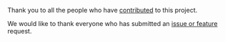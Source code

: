 Thank you to all the people who have [contributed](https://github.com/go-spatial/tegola/graphs/contributors) to this project.

We would like to thank everyone who has submitted an [issue or feature](https://github.com/go-spatial/tegola/issues?utf8=%E2%9C%93&q=is%3Aissue) request.


